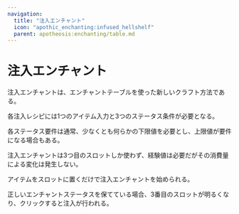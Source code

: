 ```yaml
---
navigation:
  title: "注入エンチャント"
  icon: "apothic_enchanting:infused_hellshelf"
  parent: apotheosis:enchanting/table.md
---
```


# 注入エンチャント

<Color id="blue">注入エンチャント</Color>は、エンチャントテーブルを使った新しいクラフト方法である。

各注入レシピには1つのアイテム入力と3つのステータス条件が必要となる。

各ステータス要件は通常、少なくとも何らかの下限値を必要とし、上限値が要件になる場合もある。

注入エンチャントは3つ目のスロットしか使わず、経験値は必要だがその消費量による変化は発生しない。

アイテムをスロットに置くだけで注入エンチャントを始められる。

正しいエンチャントステータスを保てている場合、3番目のスロットが明るくなり、クリックすると注入が行われる。

